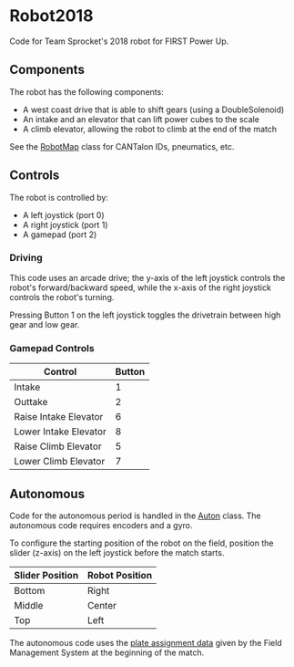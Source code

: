 # Robot2018
Code for Team Sprocket's 2018 robot for FIRST Power Up.

## Components
The robot has the following components:
* A west coast drive that is able to shift gears (using a DoubleSolenoid)
* An intake and an elevator that can lift power cubes to the scale
* A climb elevator, allowing the robot to climb at the end of the match

See the [RobotMap](src/org/usfirst/frc/team3473/robot/RobotMap.java) class for CANTalon IDs, pneumatics, etc.

## Controls
The robot is controlled by:
* A left joystick (port 0)
* A right joystick (port 1)
* A gamepad (port 2)

### Driving
This code uses an arcade drive; the y-axis of the left joystick controls the robot's forward/backward speed, while the x-axis of the right joystick controls the robot's turning.

Pressing Button 1 on the left joystick toggles the drivetrain between high gear and low gear.

### Gamepad Controls
Control               | Button
----------------------|--------
Intake                | 1
Outtake               | 2
Raise Intake Elevator | 6
Lower Intake Elevator | 8
Raise Climb Elevator  | 5
Lower Climb Elevator  | 7

## Autonomous
Code for the autonomous period is handled in the [Auton](src/org/usfirst/frc/team3473/robot/commands/Auton.java) class. The autonomous code requires encoders and a gyro.

To configure the starting position of the robot on the field, position the slider (z-axis) on the left joystick before the match starts.

Slider Position | Robot Position
----------------|----------------
Bottom          | Right
Middle          | Center
Top             | Left

The autonomous code uses the [plate assignment data](https://wpilib.screenstepslive.com/s/4485/m/getting_started/l/826278-2018-game-data-details) given by the Field Management System at the beginning of the match.
